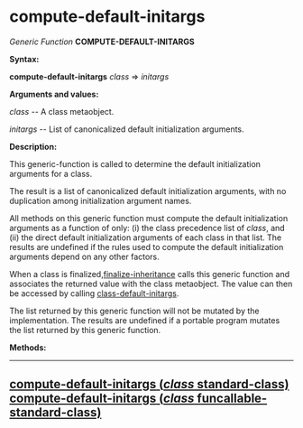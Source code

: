 compute-default-initargs
========================

*Generic Function* **COMPUTE-DEFAULT-INITARGS**

**Syntax:**

**compute-default-initargs** *class* => *initargs*

**Arguments and values:**

*class* -- A class metaobject.

*initargs* -- List of canonicalized default initialization arguments.

**Description:**

This generic-function is called to determine the default initialization arguments for a class.

The result is a list of canonicalized default initialization arguments, with no duplication among initialization argument names.

All methods on this generic function must compute the default initialization arguments as a function of only: (i) the class precedence list of *class*, and (ii) the direct default initialization arguments of each class in that list. The results are undefined if the rules used to compute the default initialization arguments depend on any other factors.

When a class is finalized,[finalize-inheritance](/docs/meta-object-protocol/finalize-inheritance) calls this generic function and associates the returned value with the class metaobject. The value can then be accessed by calling [class-default-initargs](/docs/meta-object-protocol/class-default-initargs).

The list returned by this generic function will not be mutated by the implementation. The results are undefined if a portable program mutates the list returned by this generic function.

**Methods:**

  -----------------------------------------------------------------------------------------------------------------------------
  [**compute-default-initargs** (*class* standard-class)](/docs/meta-object-protocol/compute-default-initargs-standard-class)
  [**compute-default-initargs** (*class* funcallable-standard-class)](/docs/meta-object-protocol/compute-default-initargs-funcallable-standard-class)
  -----------------------------------------------------------------------------------------------------------------------------


